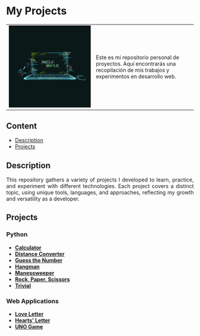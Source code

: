 # My Projects

<div align=center>
  <table>
    <tr>
      <td><img src="./extras/laptot.gif" alt="me" width="100%"></td>
      <td>Este es mi repositorio personal de proyectos. Aquí encontrarás una recopilación de mis trabajos y experimentos en desarrollo web.</td>
    </tr>
  </table>
</div>

<div align=justify>

## Content
- [Description](#description)
- [Projects](#projects)

## Description
This repository gathers a variety of projects I developed to learn, practice, and experiment with different technologies. Each project covers a distinct topic, using unique tools, languages, and approaches, reflecting my growth and versatility as a developer.

## Projects

### Python
  - [__Calculator__](./projects/python/calculator/calc.py)
  - [__Distance Converter__](./projects/python/distance_converter/dconverter.py)
  - [__Guess the Number__](./projects/python/guess_the_number/guessthenumber.py)
  - [__Hangman__](./projects/python/hangman/hangman.py)
  - [__Manessweeper__](./projects/python/manesweeper/manesweeper.py)
  - [__Rock, Paper, Scissors__](./projects/python/rock_paper_scissors/rps.py)
  - [__Trivial__](./projects/python/trivial/trivial.py)

### Web Applications
  - [__Love Letter__](./projects/web-apps/hearts_letter/index.html)
  - [__Hearts' Letter__](./projects/web-apps/hearts_letter/index.html)
  - [__UNO Game__](https://github.com/Chugani05/UNOgame.git)
